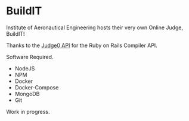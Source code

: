 # BuildIT
Institute of Aeronautical Engineering hosts their very own Online Judge, BuildIT!

Thanks to the [Judge0 API](https://github.com/Judge0/api) for the Ruby on Rails Compiler API. 

Software Required.
- NodeJS
- NPM
- Docker
- Docker-Compose
- MongoDB
- Git

Work in progress.
